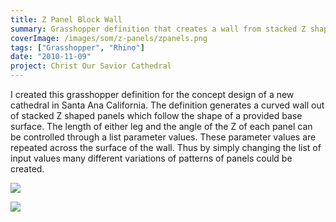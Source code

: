 ```yaml
---
title: Z Panel Block Wall
summary: Grasshopper definition that creates a wall from stacked Z shaped blocks
coverImage: /images/som/z-panels/zpanels.png
tags: ["Grasshopper", "Rhino"]
date: "2010-11-09"
project: Christ Our Savior Cathedral
---
```


I created this grasshopper definition for the concept design of a new cathedral in Santa Ana California. The definition generates a curved wall out of stacked Z shaped panels which follow the shape of a provided base surface. The length of either leg and the angle of the Z of each panel can be controlled through a list parameter values. These parameter values are repeated across the surface of the wall. Thus by simply changing the list of input values many different variations of patterns of panels could be created.

![](/images/som/z-panels/z-panel-def-2.png)

![](/images/som/z-panels/z-panel-def-3.png)

